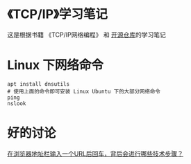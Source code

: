 # 《TCP/IP》学习笔记
这是根据书籍 《TCP/IP网络编程》 和 [开源仓库](https://github.com/riba2534/TCP-IP-NetworkNote)的学习笔记

# Linux 下网络命令
``` shell
apt install dnsutils
# 使用上面的命令即可安装 Linux Ubuntu 下的大部分网络命令
ping
nslook
```

# 好的讨论
[在浏览器地址栏输入一个URL后回车，背后会进行哪些技术步骤？](https://www.zhihu.com/question/34873227/answer/518086565)